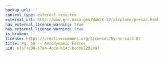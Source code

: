 ```yaml
---
backup_url: ''
content_type: external-resource
external_url: http://www.grc.nasa.gov/WWW/K-12/airplane/presar.html
has_external_licence_warning: true
has_external_license_warning: true
is_broken: ''
license: https://creativecommons.org/licenses/by-nc-sa/4.0/
title: Pg. 50 -- Aerodynamic Forces
uid: e7677090-67e4-4bde-b14c-bcdb82292997
---
```

